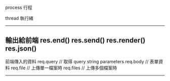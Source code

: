 process
  行程

thread
  執行緒

-------------------------
輸出給前端
  res.end()
  res.send()
  res.render()
  res.json()
-------------------------
前端傳入的資料
  req.query  // 取得 query string parameters
  req.body   // 表單資料
  req.file   // 上傳單一檔案時
  req.files   // 上傳多個檔案時



-------------------------